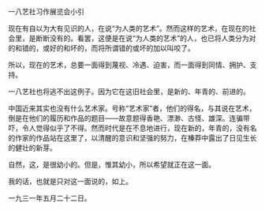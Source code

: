 一八艺社习作展览会小引

  

现在有自以为大有见识的人，在说“为人类的艺术”。然而这样的艺术，在现在的社会里，是断断没有的。看罢，这便是在说“为人类的艺术”的人，也已将人类分为对的和错的，或好的和坏的，而将所谓错的或坏的加以叫咬了。

所以，现在的艺术，总要一面得到蔑视、冷遇、迫害，而一面得到同情、拥护、支持。

一八艺社也将逃不出这例子。因为它在这旧社会里，是新的、年青的、前进的。

中国近来其实也没有什么艺术家。号称“艺术家”者，他们的得名，与其说在艺术，倒是在他们的履历和作品的题目——故意题得香艳、漂渺、古怪、雄深。连骗带吓，令人觉得似乎了不得。然而时代是在不息地进行，现在新的，年青的，没有名的作家的作品站在这里了，以清醒的意识和坚强的努力，在榛莽中露出了日见生长的健壮的新芽。

自然，这，是很幼小的。但是，惟其幼小，所以希望就正在这一面。

我的话，也就是只对这一面说的，如上。

一九三一年五月二十二日。